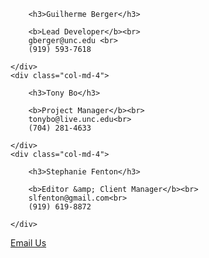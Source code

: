 <div class="row-fluid">
	<div class="col-md-4">
	
		<h3>Guilherme Berger</h3>

		<b>Lead Developer</b><br>
		gberger@unc.edu <br>
		(919) 593-7618
	
	</div>
	<div class="col-md-4">

		<h3>Tony Bo</h3>

		<b>Project Manager</b><br>
		tonybo@live.unc.edu<br>
		(704) 281-4633
		
	</div>
	<div class="col-md-4">

		<h3>Stephanie Fenton</h3>

		<b>Editor &amp; Client Manager</b><br>
		slfenton@gmail.com<br>
		(919) 619-8872
		
	</div>
</div>

<a href='mailto:gberger@unc.edu,tonybo@live.unc.edu,slfenton@gmail.com'><i class="glyphicon glyphicon-envelope"></i> Email Us</a>